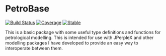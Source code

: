 # PetroBase

[![Build Status](https://github.com/sc-dyer/PetroBase.jl/actions/workflows/CI.yml/badge.svg?branch=main)](https://github.com/sc-dyer/PetroBase.jl/actions/workflows/CI.yml?query=branch%3Amain)
[![Coverage](https://codecov.io/gh/sc-dyer/PetroBase.jl/branch/main/graph/badge.svg)](https://codecov.io/gh/sc-dyer/PetroBase.jl)
[![Stable](https://img.shields.io/badge/docs-stable-blue.svg)](https://sc-dyer.github.io/PetroBase.jl/)

This is a basic package with some useful type definitions and functions for petrological modelling. This is intended for use with JPerpleX and other modelling packages I have developed to provide an easy way to interoperate between them.